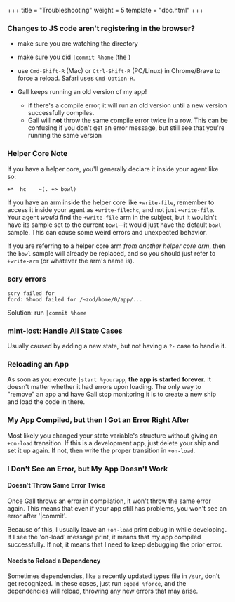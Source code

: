 +++
title = "Troubleshooting"
weight = 5
template = "doc.html"
+++

### Changes to JS code aren't registering in the browser?
* make sure you are watching the directory
* make sure you did `|commit %home` (the )
* use `Cmd-Shift-R` (Mac) or `Ctrl-Shift-R` (PC/Linux) in Chrome/Brave to force a reload. Safari uses `Cmd-Option-R`.

* Gall keeps running an old version of my app!
  - if there's a compile error, it will run an old version until a new version successfully compiles. 
  - Gall will **not** throw the same compile error twice in a row. This can be confusing if you don't get an error message, but still see that you're running the same version

### Helper Core Note
If you have a helper core, you'll generally declare it inside your agent like so:
```hoon
+*  hc    ~(. +> bowl)
```
If you have an arm inside the helper core like `+write-file`, remember to access it inside your agent as `+write-file:hc`, and not just `+write-file`. Your agent *would* find the `+write-file` arm in the subject, but it wouldn't have its sample set to the current `bowl`--it would just have the default `bowl` sample. This can cause some weird errors and unexpected behavior.

If you are referring to a helper core arm *from another helper core arm*, then the `bowl` sample will already be replaced, and so you should just refer to `+write-arm` (or whatever the arm's name is).

### scry errors
```
scry failed for
ford: %hood failed for /~zod/home/0/app/...
```
Solution: run `|commit %home`

### mint-lost: Handle All State Cases
Usually caused by adding a new state, but not having a `?-` case to handle it.

### Reloading an App
As soon as you execute `|start %yourapp`, **the app is started forever.**  It doesn't matter whether it had errors upon loading. The only way to "remove" an app and have Gall stop monitoring it is to create a new ship and load the code in there.

### My App Compiled, but then I Got an Error Right After
Most likely you changed your state variable's structure without giving an `+on-load` transition.  If this is a development app, just delete your ship and set it up again. If not, then write the proper transition in `+on-load`.

### I Don't See an Error, but My App Doesn't Work

#### Doesn't Throw Same Error Twice
Once Gall throws an error in compilation, it won't throw the same error again.  This means that even if your app still has problems, you won't see an error after '|commit'.

Because of this, I usually leave an `+on-load` print debug in while developing. If I see the 'on-load' message print, it means that my app compiled successfully. If not, it means that I need to keep debugging the prior error.

#### Needs to Reload a Dependency
Sometimes dependencies, like a recently updated types file in `/sur`, don't get recognized. In these cases, just run `:goad %force`, and the dependencies will reload, throwing any new errors that may arise.

